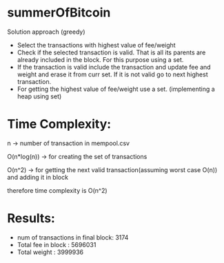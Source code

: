 # summerOfBitcoin

Solution approach (greedy)

 - Select the transactions with highest value of fee/weight
 - Check if the selected transaction is valid. That is all its parents are already included in the block. For this purpose using a set.
 - If the transaction is valid include the transaction and update fee and weight and erase it from curr set. If it is not valid go to next highest transaction.
 - For getting the highest value of fee/weight use a set. (implementing a heap using set)
 
 # Time Complexity: 
 
 n -> number of transaction in mempool.csv
 
 O(n*log(n)) -> for creating the set of transactions
 
 O(n^2) -> for getting the next valid transaction(assuming worst case O(n)) and adding it in block
 
 therefore time complexity is O(n^2)

# Results:

- num of transactions in final block: 3174
- Total fee in block : 5696031 
- Total weight : 3999936

